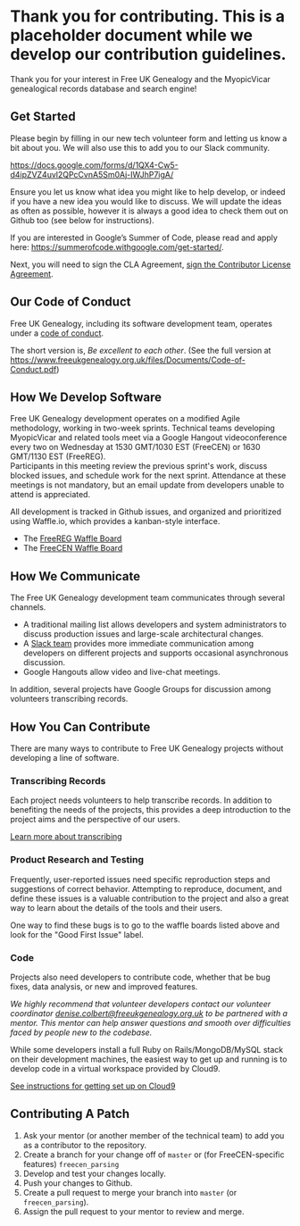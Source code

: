 # Thank you for contributing.  This is a placeholder document while we develop our contribution guidelines.

Thank you for your interest in Free UK Genealogy and the MyopicVicar 
genealogical records database and search engine!

## Get Started

Please begin by filling in our new tech volunteer form and letting us know a bit about you. We will also use this to add you to our Slack community.

https://docs.google.com/forms/d/1QX4-Cw5-d4ipZVZ4uvl2QPcCvnA5Sm0Aj-IWJhP7igA/

Ensure you let us know what idea you might like to help develop, or indeed if you have a new idea you would like to discuss. We will update the ideas as often as possible, however it is always a good idea to check them out on Github too (see below for instructions).

If you are interested in Google’s Summer of Code, please read and apply here: https://summerofcode.withgoogle.com/get-started/.

Next, you will need to sign the CLA Agreement, <a href="https://www.clahub.com/agreements/FreeUKGen/FreeCENMigration">sign the Contributor License Agreement</a>.

## Our Code of Conduct

Free UK Genealogy, including its software development team, operates 
under a [code of 
conduct](https://www.freeukgenealogy.org.uk/files/Documents/Code-of-Conduct.pdf).

The short version is, _Be excellent to each other_.  (See the full version at 
https://www.freeukgenealogy.org.uk/files/Documents/Code-of-Conduct.pdf)

## How We Develop Software

Free UK Genealogy development operates on a modified Agile methodology, 
working in two-week sprints.  Technical teams developing MyopicVicar and 
related tools meet via a Google Hangout videoconference every two on 
Wednesday at 1530 GMT/1030 EST (FreeCEN) or 1630 GMT/1130 EST (FreeREG).  
Participants in this meeting review the previous sprint's work, discuss 
blocked issues, and schedule work for the next sprint.  Attendance at 
these meetings is not mandatory, but an email update from developers 
unable to attend is appreciated.

All development is tracked in Github issues, and organized and 
prioritized using Waffle.io, which provides a kanban-style interface.

* The [FreeREG Waffle Board](https://waffle.io/freeukgen/myopicvicar)
* The [FreeCEN Waffle Board](https://waffle.io/freeukgen/freecenmigration)

## How We Communicate

The Free UK Genealogy development team communicates through several channels.  

* A traditional mailing list allows developers and system administrators 
to discuss production issues and large-scale architectural changes.
* A [Slack team](https://freeukgenealogy.slack.com) provides more immediate communication among developers on 
different projects and supports occasional asynchronous discussion.
* Google Hangouts allow video and live-chat meetings.

In addition, several projects have Google Groups for discussion among 
volunteers transcribing records.

## How You Can Contribute

There are many ways to contribute to Free UK Genealogy projects without 
developing a line of software.

### Transcribing Records

Each project needs volunteers to help transcribe records.  In addition 
to benefiting the needs of the projects, this provides a deep 
introduction to the project aims and the perspective of our users.

[Learn more about transcribing](https://www.freeukgenealogy.org.uk/about/volunteer/transcriber-volunteering-opportunities/)

### Product Research and Testing

Frequently, user-reported issues need specific reproduction steps and 
suggestions of correct behavior.  Attempting to reproduce, document, and 
define these issues is a valuable contribution to the project and also a 
great way to learn about the details of the tools and their users.

One way to find these bugs is to go to the waffle boards listed above and look for the "Good First Issue" label.

### Code

Projects also need developers to contribute code, whether that be bug 
fixes, data analysis, or new and improved features.

_We highly recommend that volunteer developers contact our volunteer coordinator [denise.colbert@freeukgenealogy.org.uk](mailto:denise.colbert@freeukgenealogy.org.uk) to be 
partnered with a mentor.  This mentor can help answer questions and 
smooth over difficulties faced by people new to the codebase._

While some developers install a full Ruby on Rails/MongoDB/MySQL stack 
on their development machines, the easiest way to get up and running is 
to develop code in a virtual workspace provided by Cloud9.

[See instructions for getting set up on Cloud9](https://docs.google.com/document/d/1OWbya7erLmyyFstMwuBJwkquJZG4i4YrMWIHHI4Jvjk/edit#heading=h.r8mtsch418p2)


## Contributing A Patch

1. Ask your mentor (or another member of the technical team) to add you as a contributor to the repository.
1. Create a branch for your change off of `master` or (for FreeCEN-specific features) `freecen_parsing`
1. Develop and test your changes locally.
1. Push your changes to Github.
1. Create a pull request to merge your branch into `master` (or `freecen_parsing`).
1. Assign the pull request to your mentor to review and merge.
